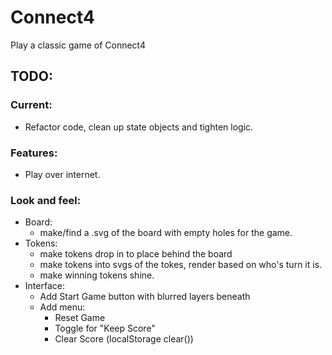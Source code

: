 # Connect4
Play a classic game of Connect4




  
##  TODO: 
### Current: 
- Refactor code, clean up state objects and tighten logic. 

### Features: 
-  Play over internet. 

### Look and feel:
	
- Board:	
	- make/find a .svg of the board with empty holes for the game.
- Tokens: 	
	- make tokens drop in to place behind the board
	- make tokens into svgs of the tokes, render based on who's turn it is. 
	- make winning tokens shine. 
- Interface:
	- Add Start Game button with blurred layers beneath
	- Add menu:
		- Reset Game
		- Toggle for "Keep Score"
		- Clear Score (localStorage clear())

